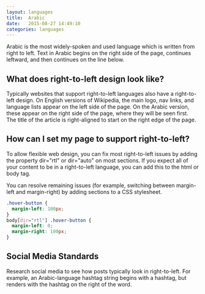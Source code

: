 ```yaml
---
layout: languages
title:  Arabic
date:   2015-08-27 14:49:10
categories: languages
---
```


Arabic is the most widely-spoken and used language which is written from right to
left. Text in Arabic begins on the right side of the page, continues leftward,
and then continues on the line below.

## What does right-to-left design look like?

Typically websites that support right-to-left languages also have a right-to-left
design. On English versions of Wikipedia, the main logo, nav links, and language
lists appear on the left side of the page. On the Arabic version, these appear on
the right side of the page, where they will be seen first. The title of the article
is right-aligned to start on the right edge of the page.

## How can I set my page to support right-to-left?

To allow flexible web design, you can fix most right-to-left issues by adding the property dir="rtl" or dir="auto" on most sections. If you expect all of your content to be in a right-to-left language, you can add this to the html or body tag.

You can resolve remaining issues (for example, switching between margin-left and
  margin-right) by adding sections to a CSS stylesheet.

```css
.hover-button {
  margin-left: 100px;
}
body[dir="rtl"] .hover-button {
  margin-left: 0;
  margin-right: 100px;
}
```

## Social Media Standards

Research social media to see how posts typically look in right-to-left.
For example, an Arabic-language hashtag string begins with a hashtag, but renders
with the hashtag on the right of the word.
